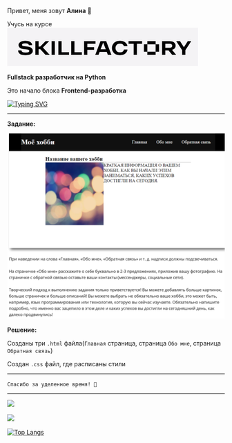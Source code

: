 
Привет, меня зовут **Алина** 👋

Учусь на курсе ![logo_sf](img/logo_sf.png) 

**Fullstack разработчик на Python**
 

Это начало блока **Frontend-разработка**


[![Typing SVG](https://readme-typing-svg.herokuapp.com?font=Fira+Code&pause=1000&color=F71536&width=435&lines=+%D0%92%D1%91%D1%80%D1%81%D1%82%D0%BA%D0%B0+%D0%B8+%D1%84%D1%80%D0%BE%D0%BD%D1%82%D0%B5%D0%BD%D0%B4-%D1%80%D0%B0%D0%B7%D1%80%D0%B0%D0%B1%D0%BE%D1%82%D0%BA%D0%B0+%D0%BD%D0%B0+JS+;%D0%9C%D0%BE%D0%B4%D1%83%D0%BB%D1%8C+E1.+%D0%97%D0%BD%D0%B0%D0%BA%D0%BE%D0%BC%D1%81%D1%82%D0%B2%D0%BE+%D1%81+Web)](https://git.io/typing-svg)

---
**Задание:**

![task](img/task.png)

**Решение:**

Созданы три ````.html```` файла(````Главная```` страница, страница ````Обо мне````, страница ````Обратная связь````)

Создан ````.css```` файл, где расписаны стили

----
```` Спасибо за уделенное время! 🙏 ````

___

![](https://github-profile-summary-cards.vercel.app/api/cards/profile-details?username=Nimalia&theme=solarized_dark)


![](https://komarev.com/ghpvc/?username=Nimalia)

[![Top Langs](https://github-readme-stats.vercel.app/api/top-langs/?username=anuraghazra)](https://github.com/anuraghazra/github-readme-stats)